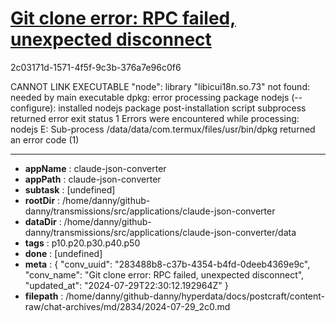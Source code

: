# [Git clone error: RPC failed, unexpected disconnect](https://claude.ai/chat/283488b8-c37b-4354-b4fd-0deeb4369e9c)

2c03171d-1571-4f5f-9c3b-376a7e96c0f6

CANNOT LINK EXECUTABLE "node": library "libicui18n.so.73" not found: needed by main executable
dpkg: error processing package nodejs (--configure):
 installed nodejs package post-installation script subprocess returned error exit status 1
Errors were encountered while processing:
 nodejs
E: Sub-process /data/data/com.termux/files/usr/bin/dpkg returned an error code (1)

---

* **appName** : claude-json-converter
* **appPath** : claude-json-converter
* **subtask** : [undefined]
* **rootDir** : /home/danny/github-danny/transmissions/src/applications/claude-json-converter
* **dataDir** : /home/danny/github-danny/transmissions/src/applications/claude-json-converter/data
* **tags** : p10.p20.p30.p40.p50
* **done** : [undefined]
* **meta** : {
  "conv_uuid": "283488b8-c37b-4354-b4fd-0deeb4369e9c",
  "conv_name": "Git clone error: RPC failed, unexpected disconnect",
  "updated_at": "2024-07-29T22:30:12.192964Z"
}
* **filepath** : /home/danny/github-danny/hyperdata/docs/postcraft/content-raw/chat-archives/md/2834/2024-07-29_2c0.md